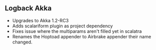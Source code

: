 ## Logback Akka
* Upgrades to Akka 1.2-RC3
* Adds scalariform plugin as project dependency
* Fixes issue where the multiparams aren't filled yet in scalatra
* Renames the Hoptoad appender to Airbrake appender their name changed.

